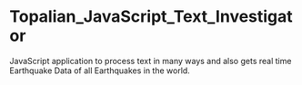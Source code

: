 # Topalian_JavaScript_Text_Investigator
JavaScript application to process text in many ways and also gets real time Earthquake Data of all Earthquakes in the world.
